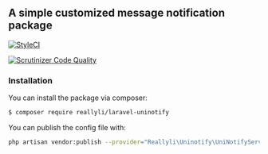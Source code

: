 ## A simple customized message notification package

[![StyleCI](https://github.styleci.io/repos/139133199/shield?branch=master)](https://github.styleci.io/repos/139133199)

[![Scrutinizer Code Quality](https://scrutinizer-ci.com/g/reallyli/laravel-uninotify/badges/quality-score.png?b=master)](https://scrutinizer-ci.com/g/reallyli/laravel-uninotify/?branch=master)

### Installation
You can install the package via composer:
``` bash
$ composer require reallyli/laravel-uninotify
```

You can publish the config file with:
```bash
php artisan vendor:publish --provider="Reallyli\Uninotify\UniNotifyServiceProvider"
```


